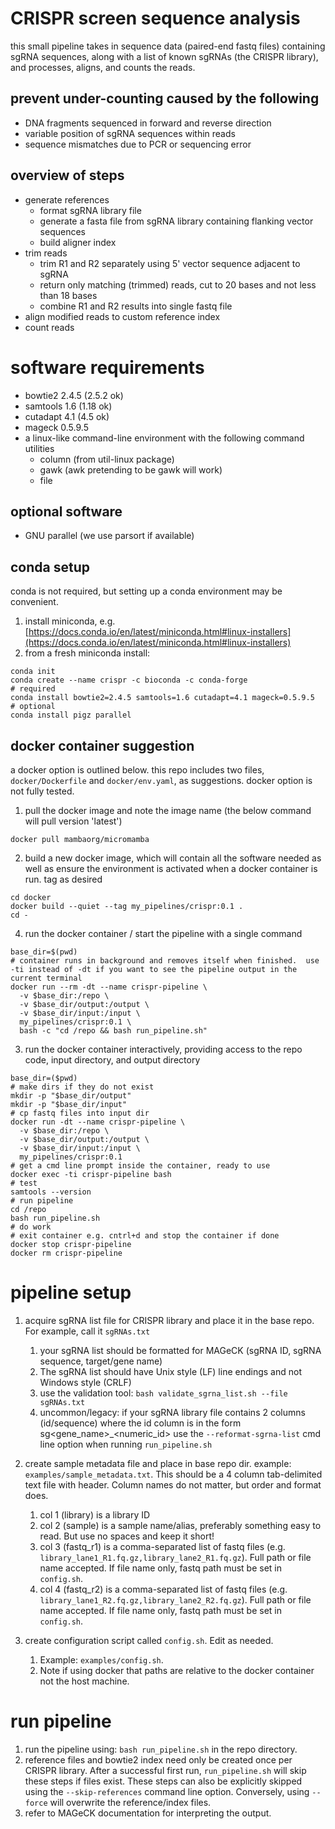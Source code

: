 # CRISPR screen sequence analysis
this small pipeline takes in sequence data (paired-end fastq files) containing sgRNA sequences, along with a list of known sgRNAs (the CRISPR library), and processes, aligns, and counts the reads.

## prevent under-counting caused by the following
* DNA fragments sequenced in forward and reverse direction
* variable position of sgRNA sequences within reads
* sequence mismatches due to PCR or sequencing error

## overview of steps
* generate references
  * format sgRNA library file
  * generate  a fasta file from sgRNA library containing flanking vector sequences
  * build aligner index
* trim reads
  * trim R1 and R2 separately using 5' vector sequence adjacent to sgRNA
  * return only matching (trimmed) reads, cut to 20 bases and not less than 18 bases
  * combine R1 and R2 results into single fastq file
* align modified reads to custom reference index
* count reads

# software requirements
* bowtie2 2.4.5 (2.5.2 ok)
* samtools 1.6 (1.18 ok)
* cutadapt 4.1 (4.5 ok)
* mageck 0.5.9.5
* a linux-like command-line environment with the following command utilities
  * column (from util-linux package)
  * gawk (awk pretending to be gawk will work)
  * file

## optional software
* GNU parallel (we use parsort if available)

## conda setup
conda is not required, but setting up a conda environment may be convenient.
1. install miniconda, e.g. [https://docs.conda.io/en/latest/miniconda.html#linux-installers](https://docs.conda.io/en/latest/miniconda.html#linux-installers)
2. from a fresh miniconda install:
  ```
  conda init
  conda create --name crispr -c bioconda -c conda-forge
  # required
  conda install bowtie2=2.4.5 samtools=1.6 cutadapt=4.1 mageck=0.5.9.5
  # optional
  conda install pigz parallel
  ```

## docker container suggestion
a docker option is outlined below.  this repo includes two files, `docker/Dockerfile` and `docker/env.yaml`, as suggestions.  docker option is not fully tested.
1. pull the docker image and note the image name (the below command will pull version 'latest')
  ```
  docker pull mambaorg/micromamba
  ```
2. build a new docker image, which will contain all the software needed as well as ensure the environment is activated when a docker container is run. tag as desired
  ```
  cd docker
  docker build --quiet --tag my_pipelines/crispr:0.1 .
  cd -
  ```
4. run the docker container / start the pipeline with a single command
  ```
  base_dir=$(pwd)
  # container runs in background and removes itself when finished.  use -ti instead of -dt if you want to see the pipeline output in the current terminal
  docker run --rm -dt --name crispr-pipeline \
    -v $base_dir:/repo \
    -v $base_dir/output:/output \
    -v $base_dir/input:/input \
    my_pipelines/crispr:0.1 \
    bash -c "cd /repo && bash run_pipeline.sh"
  ```
3.  run the docker container interactively, providing access to the repo code, input directory, and output directory
  ```
  base_dir=($pwd)
  # make dirs if they do not exist
  mkdir -p "$base_dir/output"
  mkdir -p "$base_dir/input"
  # cp fastq files into input dir
  docker run -dt --name crispr-pipeline \
    -v $base_dir:/repo \
    -v $base_dir/output:/output \
    -v $base_dir/input:/input \
    my_pipelines/crispr:0.1
  # get a cmd line prompt inside the container, ready to use
  docker exec -ti crispr-pipeline bash
  # test
  samtools --version
  # run pipeline
  cd /repo
  bash run_pipeline.sh
  # do work
  # exit container e.g. cntrl+d and stop the container if done
  docker stop crispr-pipeline
  docker rm crispr-pipeline
  ```
# pipeline setup

1. acquire sgRNA list file for CRISPR library and place it in the base repo. For example, call it `sgRNAs.txt`
    1. your sgRNA list should be formatted for MAGeCK (sgRNA ID, sgRNA sequence, target/gene name)
    2. The sgRNA list should have Unix style (LF) line endings and not Windows style (CRLF)
    3. use the validation tool: `bash validate_sgrna_list.sh --file sgRNAs.txt`
    3. uncommon/legacy: if your sgRNA library file contains 2 columns (id/sequence) where the id column is in the form sg<gene_name>_<numeric_id> use the `--reformat-sgrna-list` cmd line option when running `run_pipeline.sh` 

2. create sample metadata file and place in base repo dir. example: `examples/sample_metadata.txt`.  This should be a 4 column tab-delimited text file with header. Column names do not matter, but order and format does.
    1. col 1 (library) is a library ID  
    2. col 2 (sample) is a sample name/alias, preferably something easy to read.  But use no spaces and keep it short!  
    3. col 3 (fastq_r1) is a comma-separated list of fastq files (e.g. `library_lane1_R1.fq.gz,library_lane2_R1.fq.gz`). Full path or file name accepted. If file name only, fastq path must be set in `config.sh`.
    4. col 4 (fastq_r2) is a comma-separated list of fastq files (e.g. `library_lane1_R2.fq.gz,library_lane2_R2.fq.gz`). Full path or file name accepted.  If file name only, fastq path must be set in `config.sh`.

3. create configuration script called `config.sh`.  Edit as needed. 
    1. Example: `examples/config.sh`. 
    2. Note if using docker that paths are relative to the docker container not the host machine.

# run pipeline

1. run the pipeline using: `bash run_pipeline.sh` in the repo directory.
2. reference files and bowtie2 index need only be created once per CRISPR library.  After a successful first run, `run_pipeline.sh` will skip these steps if files exist. These steps can also be explicitly skipped using the `--skip-references` command line option.  Conversely, using `--force` will overwrite the reference/index files.
3. refer to MAGeCK documentation for interpreting the output.  
